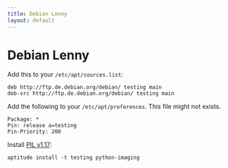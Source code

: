```yaml
---
title: Debian Lenny
layout: default
---
```


Debian Lenny
============

Add this to your <code>/etc/apt/sources.list</code>:
 
    deb http://ftp.de.debian.org/debian/ testing main
    deb-src http://ftp.de.debian.org/debian/ testing main

Add the following to your <code>/etc/apt/preferences</code>. This file
might not exists.

    Package: *
    Pin: release a=testing
    Pin-Priority: 200

Install [PIL v1.17](http://www.pythonware.com/products/pil/):

    aptitude install -t testing python-imaging
